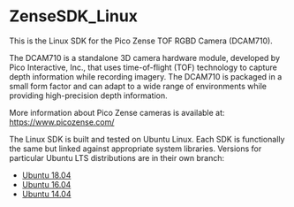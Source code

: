 # ZenseSDK_Linux

This is the Linux SDK for the Pico Zense TOF RGBD Camera (DCAM710). 

The DCAM710 is a standalone 3D camera hardware module, developed by Pico Interactive, Inc., that uses time-of-flight (TOF) technology to capture depth information while recording imagery. The DCAM710 is packaged in a small form factor and can adapt to a wide range of environments while providing high-precision depth information.  

More information about Pico Zense cameras is available at: https://www.picozense.com/

The Linux SDK is built and tested on Ubuntu Linux. Each SDK is functionally the same but linked against appropriate system libraries. Versions for particular Ubuntu LTS distributions are in their own branch:

- [Ubuntu 18.04](https://github.com/PicoInteractive/ZenseSDK_Linux/tree/Ubuntu18.04)
- [Ubuntu 16.04](https://github.com/PicoInteractive/ZenseSDK_Linux/tree/Ubuntu16.04)
- [Ubuntu 14.04](https://github.com/PicoInteractive/ZenseSDK_Linux/tree/Ubuntu14.04)
